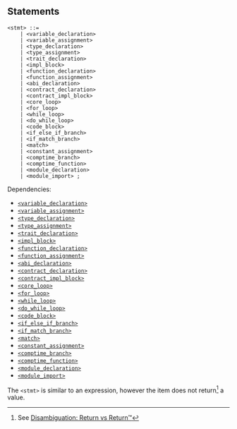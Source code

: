 ## Statements

```ebnf
<stmt> ::=
    | <variable_declaration>
    | <variable_assignment>
    | <type_declaration>
    | <type_assignment>
    | <trait_declaration>
    | <impl_block>
    | <function_declaration>
    | <function_assignment>
    | <abi_declaration>
    | <contract_declaration>
    | <contract_impl_block>
    | <core_loop>
    | <for_loop>
    | <while_loop>
    | <do_while_loop>
    | <code_block>
    | <if_else_if_branch>
    | <if_match_branch>
    | <match>
    | <constant_assignment>
    | <comptime_branch> 
    | <comptime_function>
    | <module_declaration>
    | <module_import> ;
```

Dependencies:

- [`<variable_declaration>`](variables.md#declaration)
- [`<variable_assignment>`](variables.md#assignment)
- [`<type_declaration>`](type-system/assignment.md#declaration)
- [`<type_assignment>`](type-system/assignment.md#assignment)
- [`<trait_declaration>`](type-system/traits.md#declaration)
- [`<impl_block>`](type-system/implementation.md#implementation-block)
- [`<function_declaration>`](type-system/function-types.md#declaration)
- [`<function_assignment>`](type-system/function-types.md#assignment)
- [`<abi_declaration>`](type-system/abi.md#declaration)
- [`<contract_declaration>`](type-system/contract-objects.md#declaration)
- [`<contract_impl_block>`](type-system/contract-objects.md#implementation)
- [`<core_loop>`](control-flow/loops.md#core-loop)
- [`<for_loop>`](control-flow/loops.md#for-loop)
- [`<while_loop>`](control-flow/loops.md#while-loop)
- [`<do_while_loop>`](control-flow/loops.md#do-while-loop)
- [`<code_block>`](control-flow/code-block.md#declaration)
- [`<if_else_if_branch>`](control-flow/branching.md#if-else-if-branch)
- [`<if_match_branch>`](control-flow/branching.md#if-match)
- [`<match>`](control-flow/branching.md#match)
- [`<constant_assignment>`](comptime/constants.md#assignment)
- [`<comptime_branch>`](comptime/branching.md#branching)
- [`<comptime_function>`](comptime/functions.md#functions)
- [`<module_declaration>`](modules.md#declaration)
- [`<module_import>`](modules.md#import)

The `<stmt>` is similar to an expression, however the item does not return[^ret] a value.

[^ret]: See [Disambiguation: Return vs Return™️](../introduction.md#return-vs-return™️)
